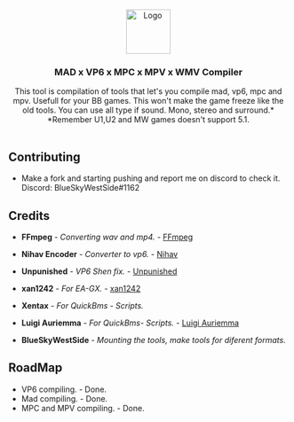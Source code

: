 <br/>
<p align="center">
  <a href="https://github.com/bluesky-dev12/MAD-x-VP6-x-MPC-x-MPV-Compiler">
    <img src="https://github.com/bluesky-dev12/MAD-x-VP6-x-MPC-x-MPV-Compiler/blob/main/Logo.png" alt="Logo" width="80" height="80">
  </a>

  <h3 align="center">MAD x VP6 x MPC x MPV x WMV Compiler</h3>

  <p align="center">
     This tool is compilation of tools that let's you compile mad, vp6, mpc and mpv.
     Usefull for your BB games. 
     This won't make the game freeze like the old tools. You can use all type if sound. Mono, stereo and surround.*
     *Remember U1,U2 and MW games doesn't support 5.1.
    <br/>
    <br/>
  </p>
</p>



## Contributing
* []() Make a fork and starting pushing and report me on discord to check it. Discord: BlueSkyWestSide#1162


## Credits

* **FFmpeg** - *Converting wav and mp4.* - [FFmpeg](https://github.com/FFmpeg/FFmpeg) 

* **Nihav Encoder** - *Converter to vp6.* - [Nihav](https://nihav.org/index.html) 

* **Unpunished** - *VP6 Shen fix.* - [Unpunished](https://github.com/TheUnpunished/vp6converter) 

* **xan1242** - *For EA-GX.* - [xan1242](https://github.com/xan1242) 

* **Xentax** - *For QuickBms - Scripts.*

* **Luigi Auriemma** - *For QuickBms- Scripts.* - [Luigi Auriemma](https://aluigi.altervista.org/quickbms.htm)

* **BlueSkyWestSide** - *Mounting the tools, make tools for diferent formats.*

## RoadMap

* []() VP6 compiling. -  Done.
* []() Mad compiling. - Done.
* []() MPC and MPV compiling. - Done.

